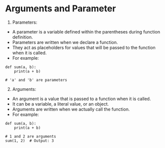 # Arguments and Parameter

1. Parameters:
  * A parameter is a variable defined within the parentheses during function definition.
  * Parameters are written when we declare a function.
  * They act as placeholders for values that will be passed to the function when it is called.
  * For example:
```
def sum(a, b):
    print(a + b)

# 'a' and 'b' are parameters

```

2. Arguments:
  * An argument is a value that is passed to a function when it is called.
  * It can be a variable, a literal value, or an object.
  * Arguments are written when we actually call the function.
  * For example:
```
def sum(a, b):
    print(a + b)

# 1 and 2 are arguments
sum(1, 2)  # Output: 3

```
